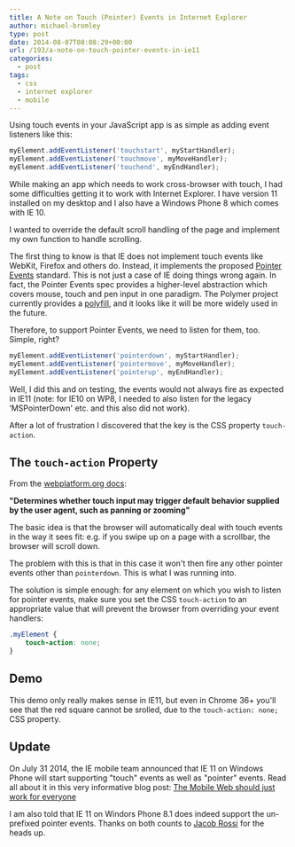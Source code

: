 ```yaml
---
title: A Note on Touch (Pointer) Events in Internet Explorer
author: michael-bromley
type: post
date: 2014-08-07T08:08:29+00:00
url: /193/a-note-on-touch-pointer-events-in-ie11
categories:
  - post
tags:
  - css
  - internet explorer
  - mobile
---
```

Using touch events in your JavaScript app is as simple as adding event listeners like this:

```JavaScript
myElement.addEventListener('touchstart', myStartHandler);
myElement.addEventListener('touchmove', myMoveHandler);
myElement.addEventListener('touchend', myEndHandler);
```

While making an app which needs to work cross-browser with touch, I had some difficulties getting it to work with Internet Explorer. I have version 11 installed on my desktop and I also have a Windows Phone 8 which comes with IE 10.

I wanted to override the default scroll handling of the page and implement my own function to handle scrolling.

The first thing to know is that IE does not implement touch events like WebKit, Firefox and others do. Instead, it implements the proposed [Pointer Events](http://www.w3.org/TR/pointerevents/) standard. This is not just a case of IE doing things wrong again. In fact, the Pointer Events spec provides a higher-level abstraction which covers mouse, touch and pen input in one paradigm. The Polymer project currently provides a [polyfill](http://www.polymer-project.org/platform/pointer-events.html), and it looks like it will be more widely used in the future.

Therefore, to support Pointer Events, we need to listen for them, too. Simple, right?

```JavaScript
myElement.addEventListener('pointerdown', myStartHandler);
myElement.addEventListener('pointermove', myMoveHandler);
myElement.addEventListener('pointerup', myEndHandler);
```

Well, I did this and on testing, the events would not always fire as expected in IE11 (note: for IE10 on WP8, I needed to also listen for the legacy &#8216;MSPointerDown' etc. and this also did not work).

After a lot of frustration I discovered that the key is the CSS property `touch-action`.

## The `touch-action` Property

From the [webplatform.org docs](http://docs.webplatform.org/wiki/css/properties/touch-action):

**"Determines whether touch input may trigger default behavior supplied by the user agent, such as panning or zooming"**

The basic idea is that the browser will automatically deal with touch events in the way it sees fit: e.g. if you swipe up on a page with a scrollbar, the browser will scroll down.

The problem with this is that in this case it won't then fire any other pointer events other than `pointerdown`. This is what I was running into.

The solution is simple enough: for any element on which you wish to listen for pointer events, make sure you set the CSS `touch-action` to an appropriate value that will prevent the browser from overriding your event handlers:

```CSS
.myElement {
    touch-action: none;
}
```

## Demo

This demo only really makes sense in IE11, but even in Chrome 36+ you'll see that the red square cannot be srolled, due to the `touch-action: none;` CSS property.

## Update

On July 31 2014, the IE mobile team announced that IE 11 on Windows Phone will start supporting "touch" events as well as "pointer" events. Read all about it in this very informative blog post: [The Mobile Web should just work for everyone](http://blogs.msdn.com/b/ie/archive/2014/07/31/the-mobile-web-should-just-work-for-everyone.aspx)

I am also told that IE 11 on Windors Phone 8.1 does indeed support the un-prefixed pointer events. Thanks on both counts to [Jacob Rossi](https://twitter.com/jacobrossi) for the heads up.
